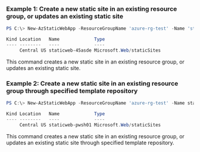 ### Example 1: Create a new static site in an existing resource group, or updates an existing static site
```powershell
PS C:\> New-AzStaticWebApp -ResourceGroupName 'azure-rg-test' -Name 'staticweb-45asde' -Location 'Central US' -RepositoryUrl 'https://github.com/LucasYao93/blazor-starter' -RepositoryToken 'githubAccessToken' -Branch 'branch02' -AppLocation 'Client' -ApiLocation 'Api' -OutputLocation 'wwwroot' -SkuName 'Standard'

Kind Location   Name             Type
---- --------   ----             ----
     Central US staticweb-45asde Microsoft.Web/staticSites
```

This command creates a new static site in an existing resource group, or updates an existing static site.

### Example 2: Create a new static site in an existing resource group through specified template repository
```powershell
PS C:\> New-AzStaticWebApp -ResourceGroupName 'azure-rg-test' -Name staticweb-pwsh01 -Location "Central US" -RepositoryToken  'xxxxxxxxxxxxxxxxx' -TemplateRepositoryUrl 'https://github.com/staticwebdev/blazor-starter' -ForkRepositoryDescription "Test template repository function of the azure static web." -ForkRepositoryName "test-blazor-starter" -ForkRepositoryOwner 'LucasYao93' -Branch 'main' -AppLocation 'Client' -ApiLocation 'Api' -OutputLocation 'wwwroot' -SkuName 'Standard'

Kind Location   Name             Type
---- --------   ----             ----
     Central US staticweb-pwsh01 Microsoft.Web/staticSites
```

This command creates a new static site in an existing resource group, or updates an existing static site through specified template repository.